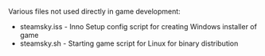 Various files not used directly in game development:

- steamsky.iss - Inno Setup config script for creating Windows installer of game
- steamsky.sh - Starting game script for Linux for binary distribution
